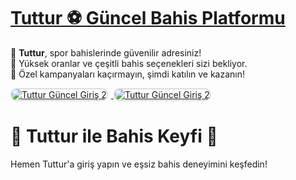 # <a href="https://heylink.me/denemebonusu2025/" title="Tuttur Güncel Giriş">Tuttur ⚽ Güncel Bahis Platformu</a>

🎉 **Tuttur**, spor bahislerinde güvenilir adresiniz!  
💸 Yüksek oranlar ve çeşitli bahis seçenekleri sizi bekliyor.  
🎁 Özel kampanyaları kaçırmayın, şimdi katılın ve kazanın!

<div>
<a href="https://heylink.me/denemebonusu2025/" title="Tuttur Güncel Giriş">
<img src="https://i.ibb.co/VHdrjnQ/df.jpg" alt="Tuttur Güncel Giriş 2" style="max-width: 48%; border: 2px solid #ddd; border-radius: 10px; margin-right: 1%;">
</a>
<a href="https://heylink.me/denemebonusu2025/" title="Tuttur Güncel Giriş">
<img src="https://i.ibb.co/VHdrjnQ/df.jpg" alt="Tuttur Güncel Giriş 2" style="max-width: 48%; border: 2px solid #ddd; border-radius: 10px;">
</a>
</div>

# 🌟 Tuttur ile Bahis Keyfi 🌟
Hemen Tuttur'a giriş yapın ve eşsiz bahis deneyimini keşfedin!
